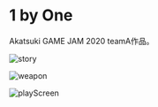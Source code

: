 # 1 by One

Akatsuki GAME JAM 2020 teamA作品。  

![story](https://github.com/Papyrustaro/WewanttoeatAirpotspro/tree/master/Assets/Santaro/Sprites/ForDemo/demo6.png, "ストーリー")

![weapon](https://github.com/Papyrustaro/WewanttoeatAirpotspro/tree/master/Assets/Santaro/Sprites/ForDemo/demo3.png, "武器")

![playScreen](https://github.com/Papyrustaro/WewanttoeatAirpotspro/tree/master/Assets/Santaro/Sprites/ForDemo/demo1.png, "プレイ画面")